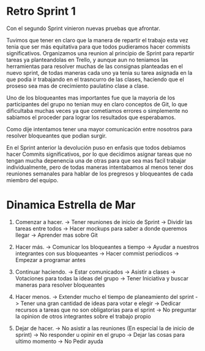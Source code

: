 # Retro Sprint 1 

Con el segundo Sprint vinieron nuevas pruebas que afrontar.

Tuvimos que tener en claro que la manera de repartir el trabajo esta vez tenia que ser más equitativa para que todos pudieramos hacer commists significativos. Organizamos una reunion al principio de Sprint para repartir tareas ya planteandolas en Trello, y aunque aun no teniamos las herramientas para resolver muchas de las consignas planteadas en el nuevo sprint, de todas maneras cada uno ya tenia su tarea asignada en la que podia ir trabajando en el trasncurro de las clases, haciendo que el proseso sea mas de crecimiento paulatino clase a clase.

Uno de los bloqueantes mas importantes fue que la mayoria de los participantes del grupo no tenian muy en claro conceptos de Git, lo que dificultaba muchas veces ya que cometiamos errores o simplemente no sabiamos el proceder para lograr los resultados que esperabamos.

Como dije intentamos tener una mayor comunicación entre nosotros para resolver bloqueantes que podian surgir.

En el Sprint anterior la devolución puso en enfasis que todos debiamos hacer Commits significativos, por lo que decidimos asignar tareas que no tengan mucha depenencia una de otras para que sea mas facil trabajar individualmente, pero de todas maneras intentabamos al menos tener dos reuniones semanales para hablar de los pregresos y bloqueantes de cada miembro del equipo.

# Dinamica Estrella de Mar

1. Comenzar a hacer.
-> Tener reuniones de inicio de Sprint
-> Dividir las tareas entre todos
-> Hacer mockups para saber a donde queremos llegar
-> Aprender mas sobre Git

2. Hacer más.
-> Comunicar los bloqueantes a tiempo
-> Ayudar a nuestros integrantes con sus bloqueantes
-> Hacer commist periodicos
-> Empezar a programar antes

3. Continuar haciendo.
-> Estar comunicados
-> Asistir a clases
-> Votaciones para todas la ideas del grupo
-> Tener Iniciativa y buscar maneras para resolver bloqueantes

4. Hacer menos.
-> Extender mucho el tiempo de planeamiento del sprint
-> Tener una gran cantidad de ideas para votar e elegir
-> Dedicar recursos a tareas que no son obligatorias para el sprint
-> No preguntar la opinion de otros integrantes sobre el trabajo propio

5. Dejar de hacer.
-> No asistir a las reuniones (En especial la de inicio de sprint)
-> No responder u opinir en el grupo
-> Dejar las cosas para ultimo momento
-> No Pedir ayuda
